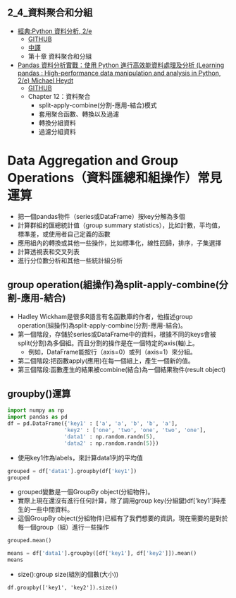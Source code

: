 ## 2_4_資料聚合和分組
- [經典:Python 資料分析, 2/e](https://www.tenlong.com.tw/products/9789864769254)
  - [GITHUB](https://github.com/wesm/pydata-book) 
  - [中譯](https://github.com/LearnXu/pydata-notebook/tree/master/)
  - 第十章 資料聚合和分組
- [Pandas 資料分析實戰：使用 Python 進行高效能資料處理及分析 (Learning pandas : High-performance data manipulation and analysis in Python, 2/e) Michael Heydt ](https://www.tenlong.com.tw/products/9789864343898)
  - [GITHUB](https://github.com/PacktPublishing/Learning-Pandas-Second-Edition) 
  - Chapter 12：資料聚合
    - split-apply-combine(分割-應用-結合)模式
    - 套用聚合函數、轉換以及過濾
    - 轉換分組資料
    - 過濾分組資料
 
 # Data Aggregation and Group Operations（資料匯總和組操作）常見運算
 - 把一個pandas物件（series或DataFrame）按key分解為多個
 - 計算群組的匯總統計值（group summary statistics），比如計數，平均值，標準差，或使用者自己定義的函數
 - 應用組內的轉換或其他一些操作，比如標準化，線性回歸，排序，子集選擇
 - 計算透視表和交叉列表
 - 進行分位數分析和其他一些統計組分析
 
 ## group operation(組操作)為split-apply-combine(分割-應用-結合)
 - Hadley Wickham是很多R語言有名函數庫的作者，他描述group operation(組操作)為split-apply-combine(分割-應用-結合)。
 - 第一個階段，存儲於series或DataFrame中的資料，根據不同的keys會被split(分割)為多個組。而且分割的操作是在一個特定的axis(軸)上。
   - 例如，DataFrame能按行（axis=0）或列（axis=1）來分組。
 - 第二個階段:把函數apply(應用)在每一個組上，產生一個新的值。
 - 第三個階段:函數產生的結果被combine(結合)為一個結果物件(result object)
 
 ## groupby()運算
 ```python
import numpy as np
import pandas as pd
df = pd.DataFrame({'key1' : ['a', 'a', 'b', 'b', 'a'],
                   'key2' : ['one', 'two', 'one', 'two', 'one'], 
                   'data1' : np.random.randn(5), 
                   'data2' : np.random.randn(5)})
 ```
 - 使用key1作為labels，來計算data1列的平均值 
 ```python
 grouped = df['data1'].groupby(df['key1'])
 grouped 
 ```
- grouped變數是一個GroupBy object(分組物件)。
- 實際上現在還沒有進行任何計算，除了調用group key(分組鍵)df['key1']時產生的一些中間資料。
- 這個GroupBy object(分組物件)已經有了我們想要的資訊，現在需要的是對於每一個group（組）進行一些操作
 
 ```python
 grouped.mean()
 ```
 
 ```python
means = df['data1'].groupby([df['key1'], df['key2']]).mean()
means
 ```
- size():group size(組別的個數(大小))
```
df.groupby(['key1', 'key2']).size()
```
